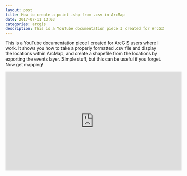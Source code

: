 ```yaml
---
layout: post
title: How to create a point .shp from .csv in ArcMap
date: 2017-07-11 13:03
categories: arcgis
description: This is a YouTube documentation piece I created for ArcGIS users where I work. It shows you how to take a properly formatted .csv file and display the locations within ArcMap, and create a shapefile from the locations by exporting the events layer.
---
```


This is a YouTube documentation piece I created for ArcGIS users where I work. It shows you how to take a properly formatted .csv file and display the locations within ArcMap, and create a shapefile from the locations by exporting the events layer. Simple stuff, but this can be useful if you forget. Now get mapping!

<iframe width="560" height="315" src="https://www.youtube.com/embed/F2x8qGtaNko" frameborder="0" allowfullscreen></iframe>
